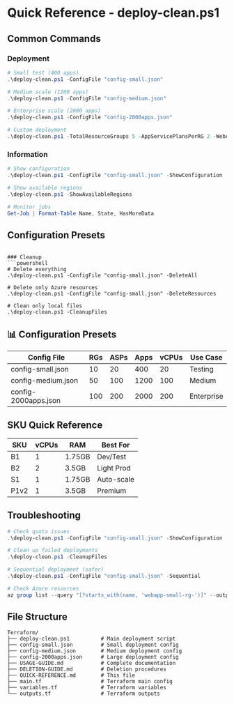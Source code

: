 # Quick Reference - deploy-clean.ps1

## Common Commands

### Deployment
```powershell
# Small test (400 apps)
.\deploy-clean.ps1 -ConfigFile "config-small.json"

# Medium scale (1200 apps)
.\deploy-clean.ps1 -ConfigFile "config-medium.json"

# Enterprise scale (2000 apps)
.\deploy-clean.ps1 -ConfigFile "config-2000apps.json"

# Custom deployment
.\deploy-clean.ps1 -TotalResourceGroups 5 -AppServicePlansPerRG 2 -WebAppsPerASP 10
```

### Information
```powershell
# Show configuration
.\deploy-clean.ps1 -ConfigFile "config-small.json" -ShowConfiguration

# Show available regions
.\deploy-clean.ps1 -ShowAvailableRegions

# Monitor jobs
Get-Job | Format-Table Name, State, HasMoreData
```

## Configuration Presets
```

### Cleanup
```powershell
# Delete everything
.\deploy-clean.ps1 -ConfigFile "config-small.json" -DeleteAll

# Delete only Azure resources
.\deploy-clean.ps1 -ConfigFile "config-small.json" -DeleteResources

# Clean only local files
.\deploy-clean.ps1 -CleanupFiles
```

## 📊 Configuration Presets

| Config File | RGs | ASPs | Apps | vCPUs | Use Case |
|------------|-----|------|------|-------|----------|
| config-small.json | 10 | 20 | 400 | 20 | Testing |
| config-medium.json | 50 | 100 | 1200 | 100 | Medium |
| config-2000apps.json | 100 | 200 | 2000 | 200 | Enterprise |

## SKU Quick Reference

| SKU | vCPUs | RAM | Best For |
|-----|-------|-----|----------|
| B1 | 1 | 1.75GB | Dev/Test |
| B2 | 2 | 3.5GB | Light Prod |
| S1 | 1 | 1.75GB | Auto-scale |
| P1v2 | 1 | 3.5GB | Premium |

## Troubleshooting

```powershell
# Check quota issues
.\deploy-clean.ps1 -ConfigFile "config-small.json" -ShowConfiguration

# Clean up failed deployments
.\deploy-clean.ps1 -CleanupFiles

# Sequential deployment (safer)
.\deploy-clean.ps1 -ConfigFile "config-small.json" -Sequential

# Check Azure resources
az group list --query "[?starts_with(name, 'webapp-small-rg-')]" --output table
```

## File Structure
```
Terraform/
├── deploy-clean.ps1          # Main deployment script
├── config-small.json         # Small deployment config
├── config-medium.json        # Medium deployment config
├── config-2000apps.json      # Large deployment config
├── USAGE-GUIDE.md            # Complete documentation
├── DELETION-GUIDE.md         # Deletion procedures
├── QUICK-REFERENCE.md        # This file
├── main.tf                   # Terraform main config
├── variables.tf              # Terraform variables
└── outputs.tf                # Terraform outputs
```
